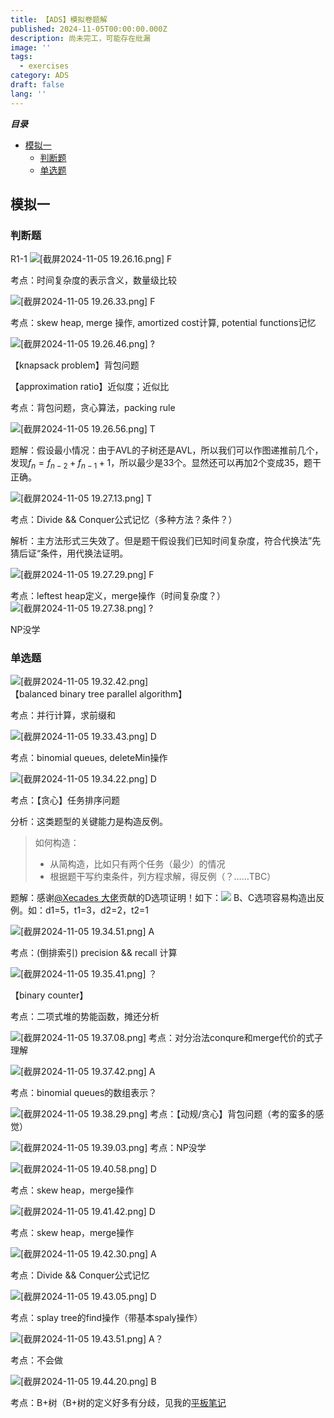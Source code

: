 ```yaml
---
title: 【ADS】模拟卷题解
published: 2024-11-05T00:00:00.000Z
description: 尚未完工，可能存在纰漏
image: ''
tags:
  - exercises
category: ADS
draft: false
lang: ''
---
```

***目录***

<!-- toc -->

- [模拟一](#%E6%A8%A1%E6%8B%9F%E4%B8%80)
  * [判断题](#%E5%88%A4%E6%96%AD%E9%A2%98)
  * [单选题](#%E5%8D%95%E9%80%89%E9%A2%98)

<!-- tocstop -->

## 模拟一
### 判断题
R1-1
![[截屏2024-11-05 19.26.16.png]](/media/12.png)
F

考点：时间复杂度的表示含义，数量级比较

![[截屏2024-11-05 19.26.33.png]](/media/111.png)
F

考点：skew heap, merge 操作, amortized cost计算, potential functions记忆

![[截屏2024-11-05 19.26.46.png]](/media/13.png)
?

【knapsack problem】背包问题

【approximation ratio】近似度；近似比

考点：背包问题，贪心算法，packing rule

![[截屏2024-11-05 19.26.56.png]](/media/14.png)
T

题解：假设最小情况：由于AVL的子树还是AVL，所以我们可以作图递推前几个，发现$f_n = f_{n-2} + f_{n-1} + 1$，所以最少是33个。显然还可以再加2个变成35，题干正确。

![[截屏2024-11-05 19.27.13.png]](/media/15.png)
T

考点：Divide && Conquer公式记忆（多种方法？条件？）

解析：主方法形式三失效了。但是题干假设我们已知时间复杂度，符合代换法”先猜后证“条件，用代换法证明。

![[截屏2024-11-05 19.27.29.png]](/media/16.png)
F

考点：leftest heap定义，merge操作（时间复杂度？）
![[截屏2024-11-05 19.27.38.png]](/media/17.png)
?

NP没学

### 单选题
![[截屏2024-11-05 19.32.42.png]](/media/18.png)
【balanced binary tree parallel algorithm】

考点：并行计算，求前缀和

![[截屏2024-11-05 19.33.43.png]](/media/19.png)
D

考点：binomial queues, deleteMin操作

![[截屏2024-11-05 19.34.22.png]](/media/20.png)
D

考点：【贪心】任务排序问题

分析：这类题型的关键能力是构造反例。
> 如何构造：
> - 从简构造，比如只有两个任务（最少）的情况
> - 根据题干写约束条件，列方程求解，得反例（？……TBC）

题解：感谢[@Xecades 大佬](https://xecades.xyz/)贡献的D选项证明！如下：![](/img/ADS1/WechatIMG216.jpg)
B、C选项容易构造出反例。如：d1=5，t1=3，d2=2，t2=1

![[截屏2024-11-05 19.34.51.png]](/media/21.png)
A

考点：(倒排索引)  precision && recall 计算

![[截屏2024-11-05 19.35.41.png]](/media/22.png)
？

【binary counter】

考点：二项式堆的势能函数，摊还分析

![[截屏2024-11-05 19.37.08.png]](/media/23.png)
考点：对分治法conqure和merge代价的式子理解

![[截屏2024-11-05 19.37.42.png]](/media/24.png)
A

考点：binomial queues的数组表示？

![[截屏2024-11-05 19.38.29.png]](/media/25.png)
考点：【动规/贪心】背包问题（考的蛮多的感觉）

![[截屏2024-11-05 19.39.03.png]](/media/26.png)
考点：NP没学

![[截屏2024-11-05 19.40.58.png]](/media/27.png)
D

考点：skew heap，merge操作

![[截屏2024-11-05 19.41.42.png]](/media/28.png)
D

考点：skew heap，merge操作

![[截屏2024-11-05 19.42.30.png]](/media/29.png)
A

考点：Divide && Conquer公式记忆

![[截屏2024-11-05 19.43.05.png]](/media/30.png)
D

考点：splay tree的find操作（带基本spaly操作）

![[截屏2024-11-05 19.43.51.png]](/media/31.png)
A？

考点：不会做

![[截屏2024-11-05 19.44.20.png]](/media/32.png)
B

考点：B+树（B+树的定义好多有分歧，见我的[平板笔记](https://tillyendless.github.io/posts/adsavlsplayrbb%E8%83%8C%E5%8C%85%E9%97%AE%E9%A2%98%E6%95%B4%E7%90%86%E5%B9%B3%E6%9D%BF%E7%AC%94%E8%AE%B0)

